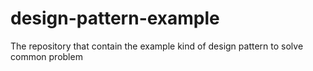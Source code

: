 # design-pattern-example
The repository that contain the example kind of design pattern to solve common problem
